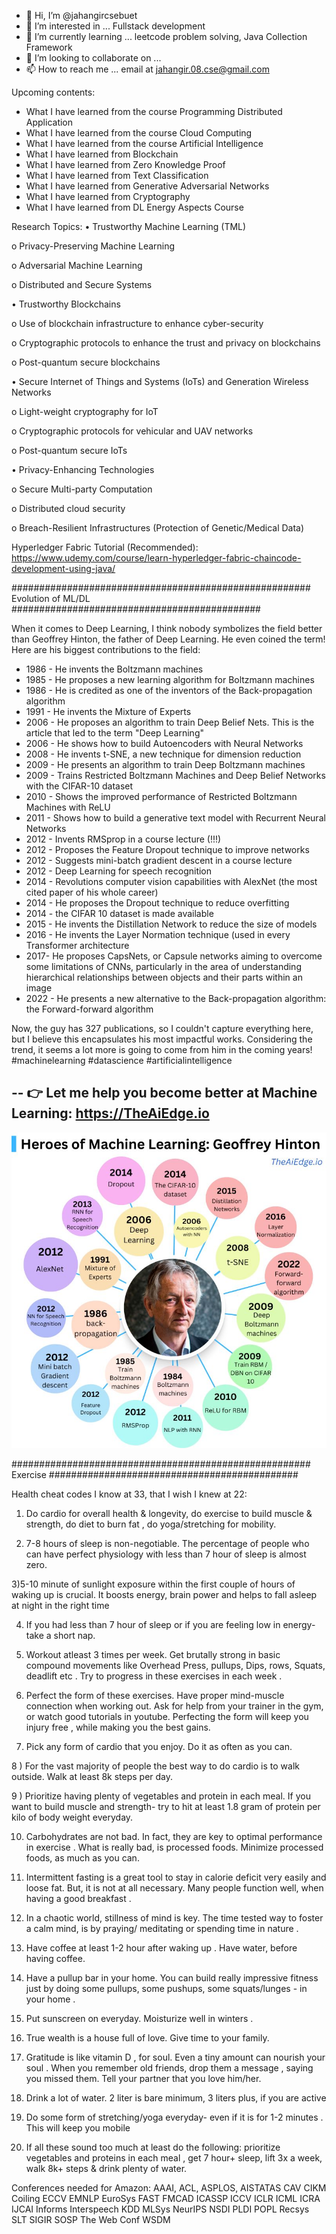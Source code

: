 - 👋 Hi, I’m @jahangircsebuet
- 👀 I’m interested in ... Fullstack development
- 🌱 I’m currently learning ... leetcode problem solving, Java Collection Framework
- 💞️ I’m looking to collaborate on ... 
- 📫 How to reach me ... email at jahangir.08.cse@gmail.com

Upcoming contents:
- What I have learned from the course Programming Distributed Application
- What I have learned from the course Cloud Computing
- What I have learned from the course Artificial Intelligence
- What I have learned from Blockchain
- What I have learned from Zero Knowledge Proof
- What I have learned from Text Classification
- What I have learned from Generative Adversarial Networks
- What I have learned from Cryptography
- What I have learned from DL Energy Aspects Course

<!---
jahangircsebuet/jahangircsebuet is a ✨ special ✨ repository because its `README.md` (this file) appears on your GitHub profile.
You can click the Preview link to take a look at your changes.
--->

Research Topics:
• Trustworthy Machine Learning (TML)

o Privacy-Preserving Machine Learning

o Adversarial Machine Learning

o Distributed and Secure Systems

• Trustworthy Blockchains

o Use of blockchain infrastructure to enhance cyber-security

o Cryptographic protocols to enhance the trust and privacy on blockchains

o Post-quantum secure blockchains

• Secure Internet of Things and Systems (IoTs) and Generation Wireless Networks

o Light-weight cryptography for IoT

o Cryptographic protocols for vehicular and UAV networks

o Post-quantum secure IoTs

• Privacy-Enhancing Technologies

o Secure Multi-party Computation

o Distributed cloud security

o Breach-Resilient Infrastructures (Protection of Genetic/Medical Data)


Hyperledger Fabric Tutorial (Recommended):
https://www.udemy.com/course/learn-hyperledger-fabric-chaincode-development-using-java/


###################################################### Evolution of ML/DL #############################################


When it comes to Deep Learning, I think nobody symbolizes the field better than Geoffrey Hinton, the father of Deep Learning. He even coined the term! Here are his biggest contributions to the field:

- 1986 - He invents the Boltzmann machines
- 1985 - He proposes a new learning algorithm for Boltzmann machines
- 1986 - He is credited as one of the inventors of the Back-propagation algorithm
- 1991 - He invents the Mixture of Experts
- 2006 - He proposes an algorithm to train Deep Belief Nets. This is the article that led to the term "Deep Learning"
- 2006 - He shows how to build Autoencoders with Neural Networks
- 2008 - He invents t-SNE, a new technique for dimension reduction
- 2009 - He presents an algorithm to train Deep Boltzmann machines
- 2009 - Trains Restricted Boltzmann Machines and Deep Belief Networks with the CIFAR-10 dataset
- 2010 - Shows the improved performance of Restricted Boltzmann Machines with ReLU
- 2011 - Shows how to build a generative text model with Recurrent Neural Networks
- 2012 - Invents RMSprop in a course lecture (!!!)
- 2012 - Proposes the Feature Dropout technique to improve networks
- 2012 - Suggests mini-batch gradient descent in a course lecture
- 2012 - Deep Learning for speech recognition
- 2014 - Revolutions computer vision capabilities with AlexNet (the most cited paper of his whole career)
- 2014 - He proposes the Dropout technique to reduce overfitting
- 2014 - the CIFAR 10 dataset is made available
- 2015 - He invents the Distillation Network to reduce the size of models
- 2016 - He invents the Layer Normation technique (used in every Transformer architecture
- 2017- He proposes CapsNets, or Capsule networks aiming to overcome some limitations of CNNs, particularly in the area of understanding hierarchical relationships between objects and their parts within an image
- 2022 - He presents a new alternative to the Back-propagation algorithm: the Forward-forward algorithm

Now, the guy has 327 publications, so I couldn't capture everything here, but I believe this encapsulates his most impactful works. Considering the trend, it seems a lot more is going to come from him in the coming years!
#machinelearning #datascience #artificialintelligence

--
👉 Let me help you become better at Machine Learning: https://TheAiEdge.io
--
![Project Image](https://raw.githubusercontent.com/jahangircsebuet/jahangircsebuet/ab1b997d2d7d1a25a628bbc06006577d33e920aa/evolution-of-ml-dl.jpg)

###################################################### Exercise #############################################


Health cheat codes I know at 33, that I wish I knew at 22:

1) Do cardio for overall health & longevity, do exercise to build muscle & strength, do diet to burn fat , do yoga/stretching for mobility.

2) 7-8 hours of sleep is non-negotiable. The percentage of people who can have perfect physiology with less than 7 hour of sleep is almost zero.

3)5-10 minute of sunlight exposure within the first couple of hours of waking up is crucial. It boosts energy, brain power and helps to fall asleep at night in the right time

4) If you had less than 7 hour of sleep or if you are feeling low in energy- take a short nap.

5) Workout atleast 3 times per week. Get brutally strong in basic compound movements like Overhead Press, pullups, Dips, rows, Squats, deadlift etc . Try to progress in these exercises in each week .

6) Perfect the form of these exercises. Have proper mind-muscle connection when working out. Ask for help from your trainer in the gym, or watch good tutorials in youtube. Perfecting the form will keep you injury free , while making you the best gains.

7) Pick any form of cardio that you enjoy. Do it as often as you can.

8 ) For the vast majority of people the best way to do cardio is to walk outside. Walk at least 8k steps per day.

9 ) Prioritize having plenty of vegetables and protein in each meal. If you want to build muscle and strength- try to hit at least 1.8 gram of protein per kilo of body weight everyday.

10) Carbohydrates are not bad. In fact, they are key to optimal performance in exercise . What is really bad, is processed foods. Minimize processed foods, as much as you can.

11) Intermittent fasting is a great tool to stay in calorie deficit very easily and loose fat. But, it is not at all necessary. Many people function well, when having a good breakfast .

11) In a chaotic world, stillness of mind is key. The time tested way to foster a calm mind, is by praying/ meditating or spending time in nature .

12) Have coffee at least 1-2 hour after waking up . Have water, before having coffee.

13) Have a pullup bar in your home. You can build really impressive fitness just by doing some pullups, some pushups, some squats/lunges - in your home .

14) Put sunscreen on everyday. Moisturize well in winters .

15) True wealth is a house full of love. Give time to your family. 

16) Gratitude is like vitamin D , for soul. Even a tiny amount can nourish your soul . When you remember old friends, drop them a message , saying you missed them. Tell your partner that you love him/her.

17) Drink a lot of water. 2 liter is bare minimum, 3 liters plus, if you are active

18) Do some form of stretching/yoga everyday- even if it is for 1-2 minutes . This will keep you mobile

19) If all these sound too much at least do the following: prioritize vegetables and proteins in each meal , get 7 hour+ sleep, lift 3x a week, walk 8k+ steps & drink plenty of water.



Conferences needed for Amazon:
AAAI, 
ACL,
ASPLOS,
AISTATAS
CAV
CIKM
Coiling
ECCV
EMNLP
EuroSys
FAST
FMCAD
ICASSP
ICCV
ICLR
ICML
ICRA
IJCAI
Informs
Interspeech
KDD
MLSys
NeurIPS
NSDI
PLDI
POPL
Recsys
SLT
SIGIR
SOSP
The Web Conf
WSDM
